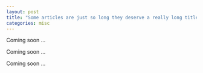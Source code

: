 ```yaml
---
layout: post
title: "Some articles are just so long they deserve a really long title to see if things will break well"
categories: misc
---
```


Coming soon ...

Coming soon ...

Coming soon ...
